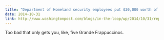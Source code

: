 ```yaml
---
title: "Department of Homeland security employees put $30,000 worth of Starbucks on government credit card"
date: 2014-10-31
link: http://www.washingtonpost.com/blogs/in-the-loop/wp/2014/10/31/report-dhs-employees-put-30000-worth-of-starbucks-on-government-credit-card/
---
```

 Too bad that only gets you, like, five Grande Frappuccinos.
